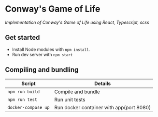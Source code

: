 # Conway's Game of Life

_Implementation of Conway's Game of Life using React, Typescript, scss_

## Get started

- Install Node modules with `npm install`.
- Run dev server with `npm start`

## Compiling and bundling

| Script              | Details                                  |
| ------------------- | ---------------------------------------- |
| `npm run build`     | Compile and bundle                       |
| `npm run test`      | Run unit tests                           |
| `docker-compose up` | Run docker container with app(port 8080) |
